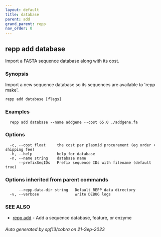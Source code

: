 ```yaml
---
layout: default
title: database
parent: add
grand_parent: repp
nav_order: 0
---
```

## repp add database

Import a FASTA sequence database along with its cost.

### Synopsis


Import a new sequence database so its sequences are available to 'repp make'.

```
repp add database [flags]
```

### Examples

```
  repp add database --name addgene --cost 65.0 ./addgene.fa
```

### Options

```
  -c, --cost float     the cost per plasmid procurement (eg order + shipping fee)
  -h, --help           help for database
  -n, --name string    database name
      --prefixSeqIDs   Prefix sequence IDs with filename (default true)
```

### Options inherited from parent commands

```
      --repp-data-dir string   Default REPP data directory
  -v, --verbose                write DEBUG logs
```

### SEE ALSO

* [repp add](repp_add)	 - Add a sequence database, feature, or enzyme

###### Auto generated by spf13/cobra on 21-Sep-2023
